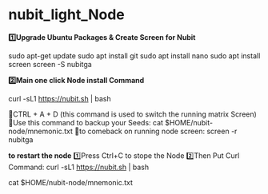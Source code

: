 # nubit_light_Node

**1️⃣Upgrade Ubuntu Packages & Create Screen for Nubit**

sudo apt-get update
sudo apt install git
sudo apt install nano
sudo apt install screen 
screen -S nubitga

**2️⃣Main one click Node install Command**

curl -sL1 https://nubit.sh | bash

🔸CTRL + A + D (this command is used to switch the running matrix Screen)
🔸Use this command to backup your Seeds: cat $HOME/nubit-node/mnemonic.txt
🔸to comeback on running node screen: screen -r nubitga

**to restart the node**
1️⃣Press Ctrl+C to stope the Node
2️⃣Then Put Curl Command: curl -sL1 https://nubit.sh | bash

cat $HOME/nubit-node/mnemonic.txt
